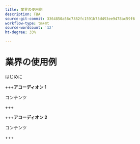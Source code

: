 ```yaml
---
title: 業界の使用例
description: TBA
source-git-commit: 3364850a56c7382fc1591b75d493ee9478ac59f6
workflow-type: tm+mt
source-wordcount: '12'
ht-degree: 33%

---
```


# 業界の使用例

はじめに

+++**アコーディオン 1**

コンテンツ

+++

+++**アコーディオン 2**

コンテンツ

+++
